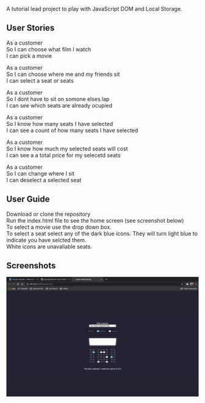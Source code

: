 A tutorial lead project to play with JavaScript DOM and Local Storage.

## User Stories

As a customer <br>
So I can choose what film I watch <br>
I can pick a movie

As a customer <br>
So I can choose where me and my friends sit <br>
I can select a seat or seats <br>

As a customer <br>
So I dont have to sit on somone elses lap <br>
I can see which seats are already ocupied

As a customer <br>
So I know how many seats I have selected <br>
I can see a count of how many seats I have selected

As a customer <br>
So I know how much my selected seats will cost <br>
I can see a a total price for my selecetd seats

As a customer <br>
So I can change where I sit <br>
I can deselect a selected seat

## User Guide

Download or clone the repository <br>
Run the index.html file to see the home screen (see screenshot below) <br>
To select a movie use the drop down box. <br>
To select a seat select any of the dark blue icons. They will turn light blue to indicate you have selcted them. <br>
White icons are unavaliable seats.

## Screenshots

![Alt text](/Images/Homepage.png?raw=true 'Home Page')
